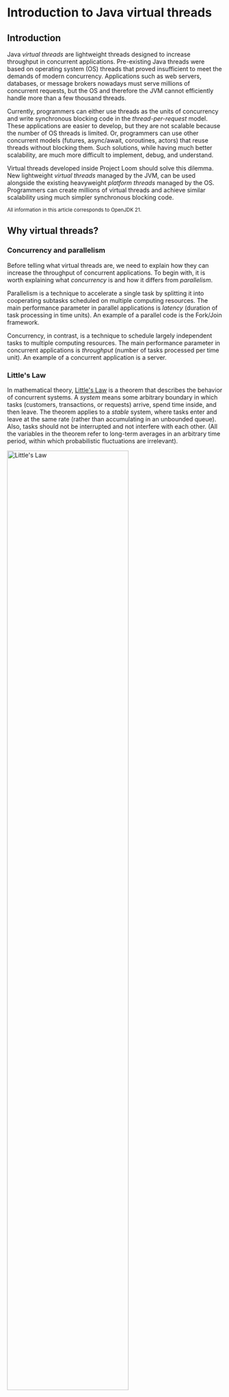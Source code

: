 # Introduction to Java virtual threads


## Introduction

Java _virtual threads_ are lightweight threads designed to increase throughput in concurrent applications. Pre-existing Java threads were based on operating system (OS) threads that proved insufficient to meet the demands of modern concurrency. Applications such as web servers, databases, or message brokers nowadays must serve millions of concurrent requests, but the OS and therefore the JVM cannot efficiently handle more than a few thousand threads.

Currently, programmers can either use threads as the units of concurrency and write synchronous blocking code in the _thread-per-request_ model. These applications are easier to develop, but they are not scalable because the number of OS threads is limited. Or, programmers can use other concurrent models (futures, async/await, coroutines, actors) that reuse threads without blocking them. Such solutions, while having much better scalability, are much more difficult to implement, debug, and understand.

Virtual threads developed inside Project Loom should solve this dilemma. New lightweight _virtual threads_ managed by the JVM, can be used alongside the existing heavyweight _platform threads_ managed by the OS. Programmers can create millions of virtual threads and achieve similar scalability using much simpler synchronous blocking code.

<sup>All information in this article corresponds to OpenJDK 21.</sup>


## Why virtual threads?


### Concurrency and parallelism

Before telling what virtual threads are, we need to explain how they can increase the throughput of concurrent applications. To begin with, it is worth explaining what _concurrency_ is and how it differs from _parallelism_.

Parallelism is a technique to accelerate a single task by splitting it into cooperating subtasks scheduled on multiple computing resources. The main performance parameter in parallel applications is _latency_ (duration of task processing in time units). An example of a parallel code is the Fork/Join framework.

Concurrency, in contrast, is a technique to schedule largely independent tasks to multiple computing resources. The main performance parameter in concurrent applications is _throughput_ (number of tasks processed per time unit). An example of a concurrent application is a server.


### Little's Law

In mathematical theory, [Little's Law](https://www.google.com/search?q=Little%27s+Law) is a theorem that describes the behavior of concurrent systems. A _system_ means some arbitrary boundary in which tasks (customers, transactions, or requests) arrive, spend time inside, and then leave. The theorem applies to a _stable_ system, where tasks enter and leave at the same rate (rather than accumulating in an unbounded queue). Also, tasks should not be interrupted and not interfere with each other. (All the variables in the theorem refer to long-term averages in an arbitrary time period, within which probabilistic fluctuations are irrelevant).

<img src="/images/Little%27s_Law.svg" alt="Little's Law" width="75%" height="75%">

The theorem states that the number _L_ of tasks being concurrently handled (_capacity_) in such a system is equal to the arrival rate _λ_ (_throughput_) multiplied by the time _W_ that a task spends in the system (_latency_):

L = λ*W

Additionally, since Little's Law applies to any system with arbitrary boundaries, it applies to any subsystem of that system.


### Servers are concurrent systems

Little's Law can be applied to the servers as well. A server can be thought of as a system that processes requests and contains several subsystems (CPU, memory, disc, network, etc). In servers, as concurrent applications, we are primarily interested in increasing throughput rather than reducing latency.

λ = L/W

In properly designed servers, requests do not interfere with each other and slow down the server only slightly. Thus, the latency of each request depends on the inherent properties of the server and can be considered constant. Simplistically, if we want to increase the throughput of a server, we must increase its capacity.

Next, we are interested in processing requests in the CPU subsystem, since in most servers the CPU is the bottleneck. When we move to the CPU subsystem, we also move from requests to threads as units of concurrency. We will consider servers designed on the thread-per-request model.

λ = L<sub>CPU</sub>/W<sub>CPU</sub> = N<sub>cores</sub>/W<sub>CPU</sub>

On most servers, threads process I/O-bound tasks. These threads use the CPU for a short time and most of the time wait for blocking operations to complete. When a waiting thread is blocked, the scheduler can switch the CPU core to execute another active thread. Simplified, if the server uses the CPU for only 1/N of the request execution time, then a single CPU core can process N requests simultaneously.

N<sub>threads</sub> = λ*W = (L<sub>CPU</sub>/W<sub>CPU</sub>)*W = L<sub>CPU</sub>*(W/W<sub>CPU</sub>) = N<sub>cores</sub>*(W/W<sub>CPU</sub>)

For example, a CPU has 24 cores and the total request latency is W=100 ms. If a request spends W<sub>CPU</sub>=10 ms, then to fully utilize the CPU you need to have 240 threads. If a request requires much less computing resources and spends W<sub>CPU</sub>=0.1 ms, then to fully utilize the CPU you already need to have 24000 threads. However, a mainstream OS cannot support that number of active threads, mainly because their stack is too large. (A consumer-grade computer nowadays rarely supports more than 5000 active threads). Therefore, very often the server's computational resources are underutilized when performing I/O-bounded requests.


### Asynchronous programming is complicated

Thus, if servers are designed on the thread-per-request model, they will under-utilize their computing resources.To fully utilize all computational resources, it is necessary to abandon the _thread-per-request_ model. Typically the _asynchronous pipeline_ model is used instead, where tasks at different stages are executed on different worker threads from a thread pool.

But this solution also has serious problems. The entire Java platform is designed on using threads as units of concurrency. In the Java programming language, operators (branches, cycles, method calls) are called in a thread. Programmers are forced to use completely different control flows in various asynchronous frameworks. Exception has a stack trace that shows  where in a thread the error occurred. In asynchronous frameworks, stack traces are almost useless, because they contain the context of a different thread than the one in which the error occurred. The Java tools (debuggers, profilers) have limited use in asynchronous code, because they are also based on the thread as the execution context. Programmers lose all those advantages when they abandon the thread-per-request model in favor of an asynchronous model.


### User-mode threads are the solution

Thus, programmers were faced with a dilemma: waste money on hardware due to its under-utilization or waste money on development due to a programming style that is disharmonious with the design of the Java platform. The solution that the Loom Project team has chosen is to implement user-mode threads (but not coroutines) similar to those used in Erlang and Go. This solution provides an excellent concurrent capacity because this is what Little's Law requires to achieve high throughput.

These lightweight threads were named _virtual threads_ by analogy to _virtual memory_. This name suggests that virtual threads are numerous and cheap thread-like entities that make good use of computational resources. Virtual threads are implemented by the JVM (instead of the OS kernel), which manages their stack at a lower granularity than the OS can. So instead of a few thousand threads at most, programmers can have millions of threads in the single OS process. This allows programmers to write simple and scalable concurrent code in the thread-per-request model, which is the only approach that is harmonious with the Java platform.


## Platform threads and virtual threads

A thread is a _thread of execution_, that is an independently scheduled execution unit that belongs to an OS process. In a simplified form, a thread has a program counter and stack. The `Thread` class is a thin wrapper in the JVM to manage the OS threads. There are two kinds of threads: platform threads and virtual threads.


### Platform threads

_Platform threads_ are _kernel-mode_ threads mapped one-to-one to _kernel-mode_ OS threads. The OS schedules OS threads and hence, platform threads. The OS affects the thread creation time and the context switching time, as well as the number of platform threads. Platform threads usually have a large, fixed-size stack allocated in a process _stack segment_ with page granularity. (For the JVM running on Linux x64 the default stack size is 1 MB, so 1000 OS threads require 1 GB of stack memory). So, the number of available platform threads is limited to the number of OS threads.

>Platform threads are suitable for executing all types of tasks, but their use in long-blocking operations is a waste of a limited resource.


### Virtual threads

_Virtual threads_ are _user-mode_ threads mapped many-to-many to _kernel-mode_ OS threads. Virtual threads are scheduled by the JVM, rather than the OS. A virtual thread is a regular Java object, so the thread creation time and context switching time are negligible. The stack of virtual threads is much smaller than for platform threads and is dynamically sized. When a virtual thread is inactive, its stack is stored in the JVM heap. Thus, the number of virtual threads does not depend on the limitations of the OS.

>Virtual threads are suitable for executing tasks that spend most of the time blocked and are not intended for long-running CPU-intensive operations.

A summary of the quantitative differences between platform and virtual streams:


<table>
  <tr>
   <td>
   </td>
   <td>platform threads
   </td>
   <td>virtual threads
   </td>
  </tr>
  <tr>
   <td>stack size
   </td>
   <td>1 MB
   </td>
   <td>resizable
   </td>
  </tr>
  <tr>
   <td>startup time
   </td>
   <td>> 1000 µs
   </td>
   <td>1-10 µs
   </td>
  </tr>
  <tr>
   <td>context switching time
   </td>
   <td>1-10 µs
   </td>
   <td>~ 0.2 µs
   </td>
  </tr>
  <tr>
   <td>amount
   </td>
   <td>&lt; 5000
   </td>
   <td>millions
   </td>
  </tr>
</table>


The implementation of virtual threads consists of two parts: continuation and scheduler.

Continuations are a sequential code that can suspend itself and later be resumed. When a continuation suspends, it saves its content and passes control outside. When a continuation is resumed, control returns to the last suspending point with the previous context.

By default, virtual threads use a work-stealing `ForkJoinPool` scheduler. This scheduler is pluggable, and any other scheduler that implements the `Executor` interface can be used instead. The schedulers do not even need to know that they are scheduling continuations. From their view, they are ordinary tasks that implement the `Runnable` interface. The scheduler executes virtual threads on a pool of several platform threads used as _carrier threads_. By default, their initial number is equal to the number of available _hardware threads_, and their maximum number is 256.

When a virtual thread calls a blocking I/O method, the scheduler performs the following actions:



* _unmounts_ the virtual thread from the carrier thread;
* suspends the continuation and saves its content;
* start a non-blocking I/O operation in the OS kernel;
* the scheduler can execute another virtual thread on the same carrier thread.

When the I/O operation completes in the OS kernel, the scheduler performs the opposite actions:



* restores the content of the continuation and resumes it;
* waits until a carrier thread is available;
* _mounts_ the virtual thread to the carrier thread.

To provide this behavior, most of the blocking operations in the Java standard library (mainly I/O and synchronization constructs from the _java.util.concurrent_ package) have been refactored. However, some operations do not yet support this feature and _capture_ the carrier thread instead. This behavior can be caused by current limitations of the OS or of the JDK. The capture of an OS thread is compensated by temporarily adding additional carrier thread to the scheduler.

A virtual thread also cannot be unmounted during some blocking operations when it is _pinned_ to its carrier. This occurs when a virtual thread executes a _synchronized_ block/method, a _native method_, or a _foreign function_. During pinning, the scheduler does not create an additional carrier thread, so frequent and prolonged pinning may degrade scalability.


## How to use virtual threads

Virtual threads are instances of the nonpublic `VirtualThread` class, which is a subclass of the `Thread` class.

![thread class diagram](/images/thread_class_diagram.png)

The `Thread` class has public constructors and the inner `Thread.Builder` interface for creating and starting threads. For backward compatibility, all public constructors of the `Thread` class can create only platform threads for now. Virtual threads are instances of a class that does not have public constructors, so the only way to create virtual threads is to use a builder. A similar builder exists for creating platform threads.

The `Thread` class has new methods to handle virtual threads:


<table>
  <tr>
   <td>Modifier and type
   </td>
   <td>Method
   </td>
   <td>Description
   </td>
  </tr>
  <tr>
   <td><em>final boolean</em>
   </td>
   <td><em>isVirtual()</em>
   </td>
   <td>Returns <em>true</em> if this thread is a virtual thread.
   </td>
  </tr>
  <tr>
   <td><em>static Thread.Builder.OfVirtual</em>
   </td>
   <td><em>ofVirtual()</em>
   </td>
   <td>Returns a builder for creating a virtual <em>Thread</em> or <em>ThreadFactory</em> that creates virtual threads.
   </td>
  </tr>
  <tr>
   <td><em>static Thread</em>
   </td>
   <td><em>startVirtualThread(Runnable)</em>
   </td>
   <td>Creates a virtual thread to execute a task and schedules it to execute. 
   </td>
  </tr>
</table>


There are four ways to create and start virtual threads:



* the thread builder
* the static factory method
* the thread factory
* the executor service

The virtual thread builder allows you to create a virtual thread with all available parameters: name, _inheritable-thread-local variables_ inheritance flag, uncaught exception handler, and `Runnable` task. (Note that the virtual threads are _daemon_ threads and have a fixed priority that cannot be changed).


```
Thread.Builder builder = Thread.ofVirtual()
   .name("virtual thread")
   .inheritInheritableThreadLocals(false)
   .uncaughtExceptionHandler((t, e) -> System.out.printf("thread %s failed with exception %s", t, e));

Thread thread = builder.unstarted(() -> System.out.println("run"));

assertTrue(thread.isVirtual());
assertEquals("virtual thread", thread.getName());
assertTrue(thread.isDaemon());
assertEquals(5, thread.getPriority());
```


<sub>In the platform thread builder, you can specify additional parameters: thread group, <em>daemon</em> flag, priority, and stack size. </sub>

The static factory method allows you to create a virtual thread with default parameters, by specifying only a `Runnable` task. (Note that by default, the virtual thread name is empty).


```
Thread thread = Thread.startVirtualThread(() -> System.out.println("run"));
thread.join();

assertTrue(thread.isVirtual());
assertEquals("", thread.getName());
```


The thread factory allows you to create a virtual thread by specifying a `Runnable` task to the `ThreadFactory.newThread(Runnable)` method. The parameters of virtual threads are specified by the current state of the thread builder from which this thread factory is created. (Note that the thread factory is thread-safe, but the thread builder is not).


```
Thread.Builder builder = Thread.ofVirtual()
   .name("virtual thread");

ThreadFactory factory = builder.factory();
Thread thread = factory.newThread(() -> System.out.println("run"));

assertTrue(thread.isVirtual());
assertEquals("virtual thread", thread.getName());
assertEquals(Thread.State.NEW, thread.getState());
```


The executor service allows you to execute `Runnable` and `Callable` tasks in the unbounded, thread-per-task instance of the `ExecutorService` interface.


```
try (ExecutorService executorService = Executors.newVirtualThreadPerTaskExecutor()) {
   System.out.println(executorService.getClass().getName()); // java.util.concurrent.ThreadPerTaskExecutor

   Future<?> future = executorService.submit(() -> System.out.println("run"));
   future.get();
}
```



## How to properly use virtual threads

The Project Loom team had a choice about whether to make the virtual thread class a sibling class or a subclass of the existing `Thread` class. They have chosen the second option, and now existing code can use virtual threads with little or no changes. But as a result of this trade-off, some features that were widely used for platform threads are not useful for virtual threads. The responsibility for knowing and avoiding known pitfalls is now on the programmer.


### Do not use virtual threads for CPU-bound tasks

The OS scheduler for platform threads is _preemptive_ (see "Modern Operating Systems", 4th edition by Andrew S. Tanenbaum and Herbert Bos, 2015). The OS scheduler uses _time slices_ to periodically suspend and resume platform threads. Thus, multiple platform threads executing CPU-bound tasks will eventually show progress, even if none of them explicitly yields.

Nothing in the design of virtual threads prohibits the use of a _preemptive_ scheduler as well. But the default work-stealing virtual thread scheduler is _non-preemptive_ and _non-cooperative_ (because the Project Loom team currently has no technical reason to do so). So now a virtual thread can only be suspended if it is blocked on I/O or another supported operation from the Java standard library. If you start a virtual thread with a CPU-bound task, that thread monopolizes the OS thread until the task is completed and other virtual threads may experience _starvation_.


### Write blocking synchronous code in the thread-per-request style

Blocking platform threads is expensive because it wastes limited computing resources. Various asynchronous and frameworks use other more grained units of concurrency instead of threads. These frameworks reuse threads without blocking them and indeed achieve higher scalability. But the result of these trade-offs is a significant increase in development complexity. Asynchronous code is much more complex, non-interoperable across frameworks, and difficult to debug and profile.

In contrast, virtual thread blocking is cheap because it is their main design feature. While a blocked virtual thread is waiting for an operation to complete, the carrier thread and underlying OS thread are not blocked (in most cases). This allows programmers to develop simpler yet efficient concurrent code in the thread-per-request model.

[code examples](https://github.com/aliakh/demo-java-virtual-threads/blob/main/src/test/java/virtual_threads/part2/readme.md#write-blocking-synchronous-code-in-the-thread-per-task-style)


### Do not pool virtual threads

Creating a platform thread is a rather time-consuming process because it requires the creation of an OS thread. Thread pool executors are designed to reduce this time by reusing threads between executing multiple tasks. They contain a pool of worker threads to which `Runnable` and `Callable` tasks are passed through a blocking queue.

Unlike creating platform threads, creating virtual threads is a fast process. Therefore, there is no need to create a pool of virtual threads. If the application requires an `ExecutorService` instance, use a specially designed implementation for virtual threads, which is returned from the static factory method `Executors.newVirtualThreadPerTaskExecutor()`. This executor does not use a thread pool and creates a new virtual thread for each submitted task. In addition, this executor itself is lightweight, so you can create and close it at any desired code within the _try-with-resources_ block.

[code examples](https://github.com/aliakh/demo-java-virtual-threads/blob/main/src/test/java/virtual_threads/part2/readme.md#do-not-pool-virtual-threads)


### Use semaphores instead of fixed thread pools to limit concurrency

The main purpose of thread pools is to reuse threads between executing multiple tasks. When a task is submitted to a thread pool, it is inserted into a queue. The task is retrieved from the queue by a worker thread for execution. An additional purpose of using thread pools with a _fixed number_ of worker threads can be to limit the concurrency of a particular operation. They can be used when an external resource cannot process more than a predefined number of concurrent requests.

However, since there is no need to reuse virtual threads, there is no need to use any thread pools for them. Instead, you should use a `Semaphore` with the same number of permits to limit concurrency. Just as a thread pool contains a [queue](https://github.com/openjdk/jdk21/blob/master/src/java.base/share/classes/java/util/concurrent/ThreadPoolExecutor.java#L454) of tasks, a semaphore contains a [queue](https://github.com/openjdk/jdk21/blob/master/src/java.base/share/classes/java/util/concurrent/locks/AbstractQueuedSynchronizer.java#L319) of threads blocked on it.

[code examples](https://github.com/aliakh/demo-java-virtual-threads/blob/main/src/test/java/virtual_threads/part2/readme.md#use-semaphores-instead-of-fixed-thread-pools-to-limit-concurrency)


### Use thread-local variables carefully or switch to scoped values

To achieve better scalability of virtual threads, you should reconsider using _thread-local variables_ and _inheritable-thread-local variables_. Thread-local variables provide each thread with its own copy of a variable, and inheritable-thread-local variables additionally copy these variables from the parent thread to the child thread. Thread-local variables are typically used to cache mutable objects that are expensive to create. They are also used to implicitly pass thread-bound parameters and return values through a sequence of intermediate methods.

Virtual threads support thread-local behavior (after much consideration by the Project Loom team) in the same way as platform threads. Because virtual threads can be very numerous, the following features of thread-local variables can have a more significant negative effect:



* _unconstrained mutability_ (any code that can call the _get_ method of a thread-local variable can call the _set_ method of that variable, even if an object in a thread-local variable is immutable)
* _unbounded lifetime_ (once a copy of a thread-local variable is set via the _set_ method, the value is retained for the lifetime of the thread, or until code in the thread calls the _remove_ method)
* _expensive inheritance_ (each child thread copies, not reuses, _inheritable-thread-local variables_ of the parent thread)

Sometimes, _scoped values_ may be a better alternative to thread-local variables. Unlike a thread-local variable, a scoped value is written once, is available only for a bounded context, and is inherited in a _structured concurrency_ scope.

[code examples](https://github.com/aliakh/demo-java-virtual-threads/blob/main/src/test/java/virtual_threads/part2/readme.md#use-thread-local-variables-carefully-or-switch-to-scoped-values)


### Use synchronized blocks and methods carefully or switch to reentrant locks

To improve scalability using virtual threads, you should revise _synchronized_ blocks and methods to avoid frequent and long-running pinning (such as I/O operations). Pinning is not a problem if such operations are short-lived (such as in-memory operations) or infrequent. Alternatively, you can replace a _synchronized_ block or method with a `ReentrantLock`, that also guarantees mutually exclusive access.

<sub>Running your application with <em>-Djdk.tracePinnedThreads=full</em> prints a complete stack trace when a thread blocks while pinned (highlighting native frames and frames holding monitors), running with <em>-Djdk.tracePinnedThreads=short</em> prints just the problematic stack frames.</sub>

[code examples](https://github.com/aliakh/demo-java-virtual-threads/blob/main/src/test/java/virtual_threads/part2/readme.md#use-synchronized-blocks-and-methods-carefully-or-switch-to-reentrant-locks)


## Conclusion

Virtual threads are designed for developing high-throughput concurrent applications when a programmer can create millions of units of concurrency with the well-known `Thread` class. Virtual threads are intended to replace platform threads in those applications that spend most of their time blocked on I/O operations.

Implementing virtual threads while keeping platform threads to the same `Thread` class hierarchy is a compromise. All existing concurrent code can use virtual threads with minimal changes. It is the programmer's responsibility to use virtual threads correctly. This mainly concerns _thread pools_ and _thread-local variables_. Instead of thread pools, you need to create a virtual thread for each task. Thread-local variables should be used with caution and, if possible, replaced with _scoped values_. Particular attention should be paid to the _structural concurrency_ that was implemented in the Project Loom along with virtual threads. This is a new technique to manage numerous virtual threads as a single unit of work.

Complete code examples are available in the [GitHub repository](https://github.com/aliakh/demo-java-virtual-threads).
